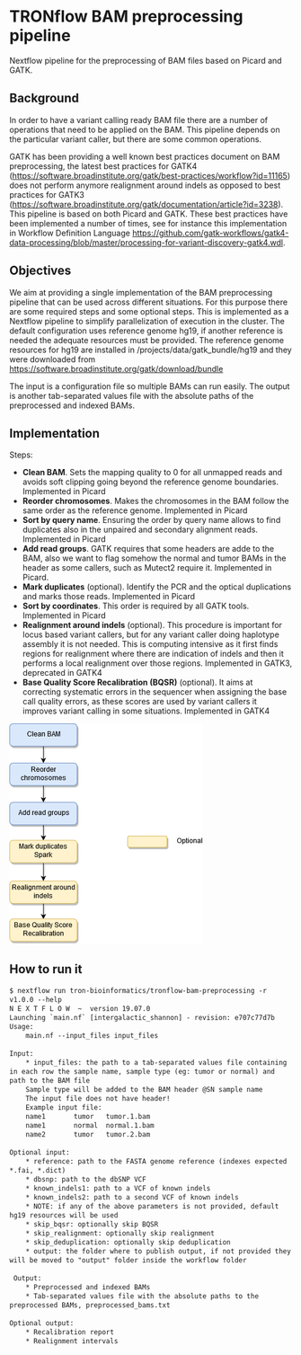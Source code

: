 # TRONflow BAM preprocessing pipeline

Nextflow pipeline for the preprocessing of BAM files based on Picard and GATK.


## Background

In order to have a variant calling ready BAM file there are a number of operations that need to be applied on the BAM. This pipeline depends on the particular variant caller, but there are some common operations.

GATK has been providing a well known best practices document on BAM preprocessing, the latest best practices for GATK4 (https://software.broadinstitute.org/gatk/best-practices/workflow?id=11165) does not perform anymore realignment around indels as opposed to best practices for GATK3 (https://software.broadinstitute.org/gatk/documentation/article?id=3238). This pipeline is based on both Picard and GATK. These best practices have been implemented a number of times, see for instance this implementation in Workflow Definition Language https://github.com/gatk-workflows/gatk4-data-processing/blob/master/processing-for-variant-discovery-gatk4.wdl.


## Objectives

We aim at providing a single implementation of the BAM preprocessing pipeline that can be used across different situations. For this purpose there are some required steps and some optional steps. This is implemented as a Nextflow pipeline to simplify parallelization of execution in the cluster. The default configuration uses reference genome hg19, if another reference is needed the adequate resources must be provided. The reference genome resources  for hg19 are installed in /projects/data/gatk_bundle/hg19 and they were downloaded from https://software.broadinstitute.org/gatk/download/bundle

The input is a configuration file so multiple BAMs can run easily. The output is another tab-separated values file with the absolute paths of the preprocessed and indexed BAMs.

## Implementation

Steps:

* **Clean BAM**. Sets the mapping quality to 0 for all unmapped reads and avoids soft clipping going beyond the reference genome boundaries. Implemented in Picard
* **Reorder chromosomes**. Makes the chromosomes in the BAM follow the same order as the reference genome. Implemented in Picard
* **Sort by query name**. Ensuring the order by query name allows to find duplicates also in the unpaired and secondary alignment reads. Implemented in Picard
* **Add read groups**. GATK requires that some headers are adde to the BAM, also we want to flag somehow the normal and tumor BAMs in the header as some callers, such as Mutect2 require it. Implemented in Picard.
 * **Mark duplicates** (optional). Identify the PCR and the optical duplications and marks those reads. Implemented in Picard
 * **Sort by coordinates**. This order is required by all GATK tools. Implemented in Picard
 * **Realignment around indels** (optional). This procedure is important for locus based variant callers, but for any variant caller doing haplotype assembly it is not needed. This is computing intensive as it first finds regions for realignment where there are indication of indels  and then it performs a local realignment over those regions. Implemented in GATK3, deprecated in GATK4
 * **Base Quality Score Recalibration (BQSR)** (optional). It aims at correcting systematic errors in the sequencer when assigning the base call quality errors, as these scores are used by variant callers it improves variant calling in some situations. Implemented in GATK4

![Pipeline](bam_preprocessing2.png)

## How to run it

```
$ nextflow run tron-bioinformatics/tronflow-bam-preprocessing -r v1.0.0 --help
N E X T F L O W  ~  version 19.07.0
Launching `main.nf` [intergalactic_shannon] - revision: e707c77d7b
Usage:
    main.nf --input_files input_files
 
Input:
    * input_files: the path to a tab-separated values file containing in each row the sample name, sample type (eg: tumor or normal) and path to the BAM file
    Sample type will be added to the BAM header @SN sample name
    The input file does not have header!
    Example input file:
    name1       tumor   tumor.1.bam
    name1       normal  normal.1.bam
    name2       tumor   tumor.2.bam
 
Optional input:
    * reference: path to the FASTA genome reference (indexes expected *.fai, *.dict)
    * dbsnp: path to the dbSNP VCF
    * known_indels1: path to a VCF of known indels
    * known_indels2: path to a second VCF of known indels
    * NOTE: if any of the above parameters is not provided, default hg19 resources will be used
    * skip_bqsr: optionally skip BQSR
    * skip_realignment: optionally skip realignment
    * skip_deduplication: optionally skip deduplication
    * output: the folder where to publish output, if not provided they will be moved to "output" folder inside the workflow folder
 
 Output:
    * Preprocessed and indexed BAMs
    * Tab-separated values file with the absolute paths to the preprocessed BAMs, preprocessed_bams.txt
 
Optional output:
    * Recalibration report
    * Realignment intervals
```
